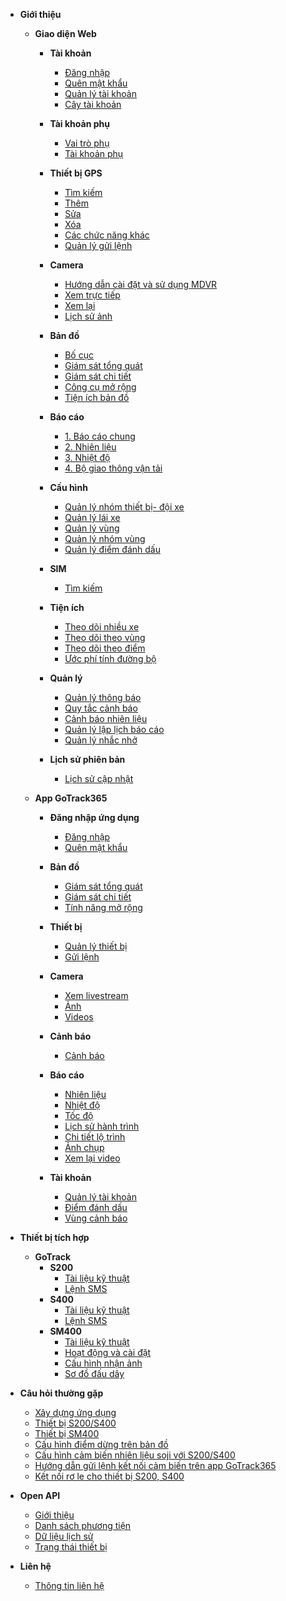 - **Giới thiệu**
  - **Giao diện Web**
    - **Tài khoản**
      - [Đăng nhập](vi/modules/web-interface/users/login/)
      - [Quên mật khẩu](vi/modules/web-interface/users/forget-password/)
      - [Quản lý tài khoản](vi/modules/web-interface/users/account-management/)
      - [Cây tài khoản](vi/modules/web-interface/users/account-tree/)
     
    - **Tài khoản phụ**
      - [Vai trò phụ](vi/modules/web-interface/auxiliary/role-alias/)
      - [Tài khoản phụ](vi/modules/web-interface/auxiliary/user-alias/)
    - **Thiết bị GPS**
      - [Tìm kiếm ](vi/modules/web-interface/devices/search-device/)
      - [Thêm ](vi/modules/web-interface/devices/add-device/)
      - [Sửa  ](vi/modules/web-interface/devices/edit-device/)
      - [Xóa  ](vi/modules/web-interface/devices/delete-device/)
      - [Các chức năng khác](vi/modules/web-interface/devices/equipment-management/)
      - [Quản lý gửi lệnh ](vi/modules/web-interface/devices/send-the-device-command/)

    - **Camera**  
      - [Hướng dẫn cài đặt và sử dụng MDVR](vi/modules/web-interface/camera/instructions-for-installing-configuring/)
      - [Xem trực tiếp](vi/modules/web-interface/camera/livestream/)
      - [Xem lại](vi/modules/web-interface/camera/playback/)
      - [Lịch sử ảnh](vi/modules/web-interface/camera/history-image/)
    - **Bản đồ**
      - [Bố cục ](vi/modules/web-interface/tracking/Interface-main/)
      - [Giám sát tổng quát   ](vi/modules/web-interface/tracking/general-device-monitoring/)
      - [Giám sát chi tiết](vi/modules/web-interface/tracking/detailed-monitoring/)
      - [Công cụ mở rộng](vi/modules/web-interface/tracking/map-tools/)
      - [Tiện ích bản đồ](vi/modules/web-interface/tracking/map-widget/)
    
    - **Báo cáo**
      - [1. Báo cáo chung](vi/modules/web-interface/reports/general-report/)
      - [2. Nhiên liệu](vi/modules/web-interface/reports/fuel/)
      - [3. Nhiệt độ](vi/modules/web-interface/reports/temperature/)
      - [4. Bộ giao thông vận tải](vi/modules/web-interface/reports/the-transportation/)
    - **Cấu hình**
      - [Quản lý nhóm thiết bị- đội xe ](vi/modules/web-interface/configuration/device-group/)
      - [Quản lý lái xe](vi/modules/web-interface/configuration/driver/)
      - [Quản lý vùng](vi/modules/web-interface/configuration/manage-region/)
      - [Quản lý nhóm vùng](vi/modules/web-interface/configuration/group-geofence/)
      - [Quản lý điểm đánh dấu](vi/modules/web-interface/configuration/manage-poi/) 
    - **SIM**
      - [Tìm kiếm](vi/modules/web-interface/sim/)
    
    - **Tiện ích**
      - [Theo dõi nhiều xe](vi/modules/web-interface/utilities/trackings/) 
      - [Theo dõi theo vùng](vi/modules/web-interface/utilities/multi-tracking-by-geofence/) 
      - [Theo dõi theo điểm](vi/modules/web-interface/utilities/multi-tracking-by-landmarks/)
      - [Ước phí tính đường bộ](vi/modules/web-interface/utilities/estimated-road-charges/)
     
    - **Quản lý**
      - [Quản lý thông báo](vi/modules/web-interface/notification/)
      - [Quy tắc cảnh báo](vi/modules/web-interface/notification/warning/)
      - [Cảnh báo nhiên liệu](vi/modules/web-interface/notification/fuel-alert/)
      - [Quản lý lập lịch báo cáo](vi/modules/web-interface/notification/Schedule-a-report/)
      - [Quản lý nhắc nhở](vi/modules/web-interface/notification/remind/)

    - **Lịch sử phiên bản**
      - [Lịch sử cập nhật](vi/modules/web-interface/version-history/)
  
  - **App GoTrack365**
    - **Đăng nhập ứng dụng**
      - [Đăng nhập](vi/modules/app-gotrack365/login/)
      - [Quên mật khẩu](vi/modules/app-gotrack365/forget-password/)
    - **Bản đồ**
      - [Giám sát tổng quát ](vi/modules/app-gotrack365/general-device-monitoring/)
      - [Giám sát chi tiết](vi/modules/app-gotrack365/detailed-monitoring/)
      - [Tính năng mở rộng ](vi/modules/app-gotrack365/send-command/)
    - **Thiết bị**
      - [Quản lý thiết bị](vi/modules/app-gotrack365/device/)
      - [Gửi lệnh](vi/modules/app-gotrack365/send-command-pro-new/)
      
    - **Camera**  
      - [Xem livestream](vi/modules/app-gotrack365/camera/livestream/)
      - [Ảnh ](vi/modules/app-gotrack365/camera/photo/)
      - [Videos ](vi/modules/app-gotrack365/camera/videos/)
    - **Cảnh báo**
      - [Cảnh báo](vi/modules/app-gotrack365/notification/warning/)
     
    - **Báo cáo**
      - [Nhiên liệu](vi/modules/app-gotrack365/reports/fuel/)
      - [Nhiệt độ](vi/modules/app-gotrack365/reports/temperature/)
      - [Tốc độ](vi/modules/app-gotrack365/reports/speed/)
      - [Lịch sử hành trình](vi/modules/app-gotrack365/reports/route-history/)
      - [Chi tiết  lộ  trình](vi/modules/app-gotrack365/reports/route-detail/)
      - [Ảnh chụp ](vi/modules/app-gotrack365/reports/photo/)
      - [Xem lại video](vi/modules/app-gotrack365/reports/playback-video/)
    
    
    - **Tài khoản**
      - [Quản lý tài khoản](vi/modules/app-gotrack365/account-management/)
      - [Điểm đánh dấu](vi/modules/app-gotrack365/poi/)
      - [Vùng cảnh báo](vi/modules/app-gotrack365/warning-area/) 

- **Thiết bị tích hợp**
  - **GoTrack**
    - **S200**
      - [Tài liệu kỹ thuật](vi/modules/integrated-devices/smc/s200/technical-document/)
      - [Lệnh SMS](vi/modules/integrated-devices/smc/s200/sms-command/)
    - **S400**
      - [Tài liệu kỹ thuật](vi/modules/integrated-devices/smc/s400/technical-document/)
      - [Lệnh SMS](vi/modules/integrated-devices/smc/s400/sms-command/)
    - **SM400**
      - [Tài liệu kỹ thuật](vi/modules/integrated-devices/smc/sm400/technical-document/)
      - [Hoạt động và cài đặt](vi/modules/integrated-devices/smc/sm400/operation-settings/)
      - [Cấu hình nhận ảnh](vi/modules/integrated-devices/smc/sm400/configuration-connection/)
      - [Sơ đồ đấu dây ](vi/modules/integrated-devices/smc/sm400/wriring-diagram/) 

- **Câu hỏi thường gặp**
  - [Xây dựng ứng dụng](vi/modules/web-interface/faq/build-app/)
  - [Thiết bị S200/S400](vi/modules/web-interface/faq/device-s200-s400/)
  - [Thiết bị SM400](vi/modules/web-interface/faq/sm400/)
  - [Cấu hình điểm dừng trên bản đồ](vi/modules/web-interface/faq/configure-stops/)
  - [Cấu hình cảm biến nhiên liệu soji với S200/S400](vi/modules/web-interface/faq/connect-sensor-s400/)
  - [Hướng dẫn gửi lệnh kết nối cảm biến trên app GoTrack365](vi/modules/app-gotrack365/send-command-sensor-pro-new/)
  - [Kết nối rơ le cho thiết bị S200, S400](vi/modules/web-interface/faq/ro-le/)
- **Open API**  
  - [Giới thiệu](vi/modules/api/get-started/) 
  - [Danh sách phương tiện](vi/modules/api/get-vehicles/)
  - [Dữ liệu lịch sử](vi/modules/api/get-history/)
  - [Trạng thái thiết bị](vi/modules/api/get-status-vehicles/)
- **Liên hệ**  
  - [Thông tin liên hệ](vi/modules/web-interface/contact/) 

